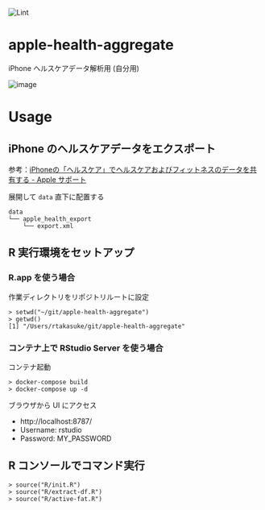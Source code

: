 ![Lint](https://github.com/rtakasuke/apple-health-aggregate/workflows/Lint/badge.svg)

# apple-health-aggregate
iPhone ヘルスケアデータ解析用 (自分用)  
  
  
![image](https://user-images.githubusercontent.com/1833985/110993843-2fdbf780-83bb-11eb-9427-dc10e3f5d4ea.png)


# Usage
## iPhone のヘルスケアデータをエクスポート
参考：[iPhoneの「ヘルスケア」でヘルスケアおよびフィットネスのデータを共有する - Apple サポート](https://support.apple.com/ja-jp/guide/iphone/iph27f6325b2/ios)

展開して `data` 直下に配置する

```
data
└── apple_health_export
    └── export.xml
```

## R 実行環境をセットアップ

### R.app を使う場合
作業ディレクトリをリポジトリルートに設定
```
> setwd("~/git/apple-health-aggregate")
> getwd()
[1] "/Users/rtakasuke/git/apple-health-aggregate"
```

### コンテナ上で RStudio Server を使う場合
コンテナ起動
```
> docker-compose build
> docker-compose up -d
```

ブラウザから UI にアクセス

 - http://localhost:8787/
 - Username: rstudio
 - Password: MY_PASSWORD


## R コンソールでコマンド実行
```
> source("R/init.R")
> source("R/extract-df.R")
> source("R/active-fat.R")
```
